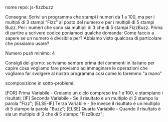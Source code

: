 nome repo: js-fizzbuzz

Consegna: Scrivi un programma che stampi i numeri da 1 a 100, ma per i multipli di 3 stampi “Fizz” al posto del numero e per i multipli di 5 stampi Buzz. Per i numeri che sono sia multipli di 3 che di 5 stampi FizzBuzz.
Prima di partire a scrivere codice poniamoci qualche domanda:
Come faccio a sapere se un numero è divisibile per? Abbiamo visto qualcosa di particolare che possiamo usare?

Numero push minimo: 4

Consigli del giorno:
scriviamo sempre prima dei commenti in italiano per capire cosa vogliamo fare
proviamo ad immaginare le operazioni che vogliamo far svolgere al nostro programma così come lo faremmo "a mano"

scomposizione in sotto-problemi:

[FOR] Prima Variabile - Creiamo un ciclo compreso tra 1 e 100, e stampiano i risultati;
[IF] Seconda Variabile - Se il risultato è un multiplo di 3 stampo la parola "Fizz";
[ELSE-IF] Terza Variabile - Se invece il risultato è un multiplo di 5 stampo la parola "Buzz";
[ELSE] Quarta Variabile - Quando il risultato è sia un multiplo di 3 che di 5 stampo "FizzBuzz";